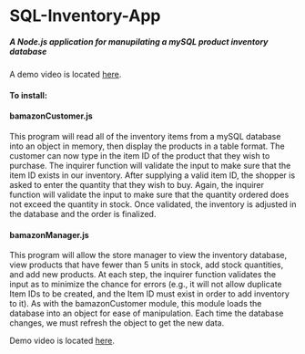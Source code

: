 # SQL-Inventory-App

##### A Node.js application for manupilating a mySQL product inventory database
A demo video is located [here](https://youtu.be/GUq-9Y3aKok).

#### To install:

#### bamazonCustomer.js
This program will read all of the inventory items from a mySQL database into an object in memory,
then display the products in a table format. The customer can now type in the item ID of the
product that they wish to purchase. The inquirer function will validate the input to make sure
that the item ID exists in our inventory. After supplying a valid item ID, the shopper is asked
to enter the quantity that they wish to buy. Again, the inquirer function will validate the input
to make sure that the quantity ordered does not exceed the quantity in stock. Once validated,
the inventory is adjusted in the database and the order is finalized.



#### bamazonManager.js
This program will allow the store manager to view the inventory database, view products that have
fewer than 5 units in stock, add stock quantities, and add new products. At each step, the inquirer
function validates the input as to minimize the chance for errors (e.g., it will not allow duplicate
Item IDs to be created, and the Item ID must exist in order to add inventory to it). As with the
bamazonCustomer module, this module loads the database into an object for ease of manipulation. Each
time the database changes, we must refresh the object to get the new data.

Demo video is located [here](https://youtu.be/rIOBuwcHziE).
